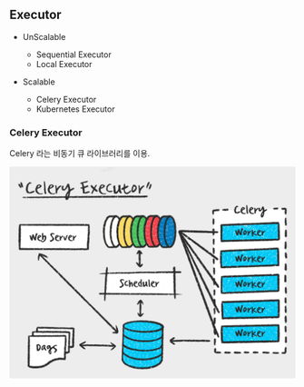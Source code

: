 

## Executor

- UnScalable
    - Sequential Executor
    - Local Executor

- Scalable
    - Celery Executor
    - Kubernetes Executor



### Celery Executor 

Celery 라는 비동기 큐 라이브러리를 이용. 

![img](https://github.com/hhk22/airflow/blob/master/images/celery_executor.gif)